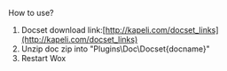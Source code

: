 How to use?

1. Docset download link:[http://kapeli.com/docset_links](http://kapeli.com/docset_links)
2. Unzip doc zip into "Plugins\Doc\Docset\{docname}"
3. Restart Wox